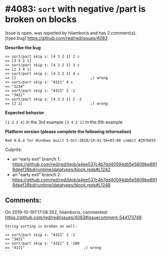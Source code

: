 
#4083: `sort` with negative /part is broken on blocks
================================================================================
Issue is open, was reported by hiiamboris and has 2 comment(s).
[type.bug]
<https://github.com/red/red/issues/4083>

**Describe the bug**

```
>> sort/part skip s: [4 3 2 1] 2 s
== [3 4 2 1]
>> sort/part skip s: [4 3 2 1] 3 s
== [2 3 4 1]
>> sort/part skip s: [4 3 2 1] 4 s
== []                                  ;) wrong
>> sort/part skip s: "4321" 4 s
== "1234"
>> sort/part skip s: "4321" 2 -2
== "3421"
>> sort/part skip s: [4 3 2 1] 2 -2
== [2 1]                               ;) wrong
```

**Expected behavior**

`[1 2 3 4]` in the 3rd example
`[3 4 2 1]` in the 6th example

**Platform version (please complete the following information)**
```
Red 0.6.4 for Windows built 1-Oct-2019/19:41:56+03:00 commit #2976655
```

Culprits:
- an "early exit" branch 1:
https://github.com/red/red/blob/a4ee537c4b7dd40594db5e5809be8918deef38bd/runtime/datatypes/block.reds#L1242
- an "early exit" branch 2:
https://github.com/red/red/blob/a4ee537c4b7dd40594db5e5809be8918deef38bd/runtime/datatypes/block.reds#L1248



Comments:
--------------------------------------------------------------------------------

On 2019-10-19T17:08:35Z, hiiamboris, commented:
<https://github.com/red/red/issues/4083#issuecomment-544173748>

    String sorting is broken as well:
    ```
    >> sort/part skip s: "4321" 2 -2
    == "3421"
    >> sort/part skip s: "4321" 2 -100
    == "4321"                           ;) wrong
    ```

